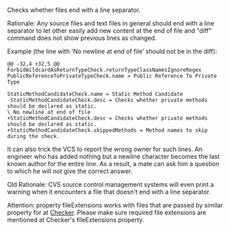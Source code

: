 <div>

Checks whether files end with a line separator.

</div>

Rationale: Any source files and text files in general should end with a
line separator to let other easily add new content at the end of file
and "diff" command does not show previous lines as changed.

Example (the line with 'No newline at end of file' should not be in the
diff):

    @@ -32,4 +32,5 @@ ForbidWildcardAsReturnTypeCheck.returnTypeClassNamesIgnoreRegex
    PublicReferenceToPrivateTypeCheck.name = Public Reference To Private Type

    StaticMethodCandidateCheck.name = Static Method Candidate
    -StaticMethodCandidateCheck.desc = Checks whether private methods should be declared as static.
    \ No newline at end of file
    +StaticMethodCandidateCheck.desc = Checks whether private methods should be declared as static.
    +StaticMethodCandidateCheck.skippedMethods = Method names to skip during the check.
            

It can also trick the VCS to report the wrong owner for such lines. An
engineer who has added nothing but a newline character becomes the last
known author for the entire line. As a result, a mate can ask him a
question to which he will not give the correct answer.

Old Rationale: CVS source control management systems will even print a
warning when it encounters a file that doesn't end with a line
separator.

Attention: property fileExtensions works with files that are passed by
similar property for at [Checker](../../config.html#Checker). Please
make sure required file extensions are mentioned at Checker's
fileExtensions property.
